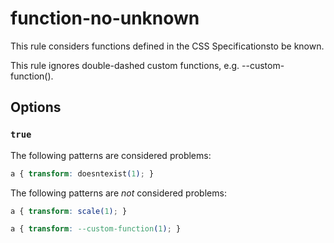 # function-no-unknown

This rule considers functions defined in the CSS Specificationsto be known.

This rule ignores double-dashed custom functions, e.g. --custom-function().

## Options

### `true`

The following patterns are considered problems:

<!-- prettier-ignore -->
```css
a { transform: doesntexist(1); }
```

The following patterns are _not_ considered problems:

<!-- prettier-ignore -->
```css
a { transform: scale(1); }
```

<!-- prettier-ignore -->
```css
a { transform: --custom-function(1); }
```
